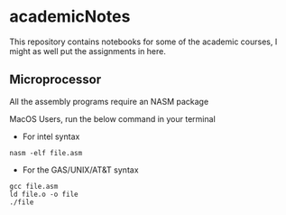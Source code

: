 # academicNotes
This repository contains notebooks for some of the academic courses, I might as well put the assignments in here. 


## Microprocessor
All the assembly programs require an NASM package 

MacOS Users, run the below command in your terminal 
- For intel syntax
```
nasm -elf file.asm
```
- For the  GAS/UNIX/AT&T syntax
```
gcc file.asm
ld file.o -o file
./file
```

